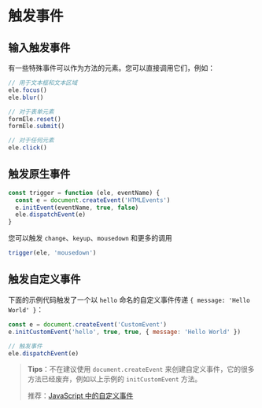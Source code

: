 # 触发事件

## 输入触发事件

有一些特殊事件可以作为方法的元素。您可以直接调用它们，例如：

```js
// 用于文本框和文本区域
ele.focus()
ele.blur()

// 对于表单元素
formEle.reset()
formEle.submit()

// 对于任何元素
ele.click()
```

## 触发原生事件

```js
const trigger = function (ele, eventName) {
  const e = document.createEvent('HTMLEvents')
  e.initEvent(eventName, true, false)
  ele.dispatchEvent(e)
}
```

您可以触发 `change`、`keyup`、`mousedown` 和更多的调用

```js
trigger(ele, 'mousedown')
```

## 触发自定义事件

下面的示例代码触发了一个以 `hello` 命名的自定义事件传递 `{ message: 'Hello World' }`：

```js
const e = document.createEvent('CustomEvent')
e.initCustomEvent('hello', true, true, { message: 'Hello World' })

// 触发事件
ele.dispatchEvent(e)
```

> **Tips**：不在建议使用 `document.createEvent` 来创建自定义事件，它的很多方法已经废弃，例如以上示例的 `initCustomEvent` 方法。
>
> 推荐：[JavaScript 中的自定义事件](https://github.com/lio-zero/blog/blob/main/JavaScript/JavaScript%20%E4%B8%AD%E7%9A%84%E8%87%AA%E5%AE%9A%E4%B9%89%E4%BA%8B%E4%BB%B6.md)
